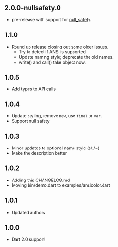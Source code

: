 ## 2.0.0-nullsafety.0

* pre-release with support for [null_safety](https://dart.dev/null-safety/migration-guide).

## 1.1.0

* Round up release closing out some older issues.
  * Try to detect if ANSI is supported
  * Update naming style; deprecate the old names.
  * write() and call() take object now.

## 1.0.5

* Add types to API calls

## 1.0.4

* Update styling, remove `new`, use `final` or `var`.
* Support null safety

## 1.0.3

* Minor updates to optional name style (s/:/=)
* Make the description better

## 1.0.2

* Adding this CHANGELOG.md
* Moving bin/demo.dart to examples/ansicolor.dart

## 1.0.1

* Updated authors

## 1.0.0

* Dart 2.0 support!
